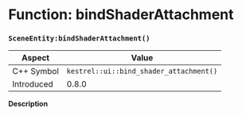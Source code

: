 
# Function: bindShaderAttachment
### `SceneEntity:bindShaderAttachment()`

| Aspect | Value |
| --- | --- |
| C++ Symbol | `kestrel::ui::bind_shader_attachment()` |
| Introduced | 0.8.0 |

**Description**


